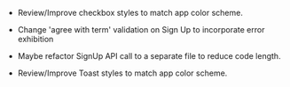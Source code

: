 - Review/Improve checkbox styles to match app color scheme.
- Change 'agree with term' validation on Sign Up to incorporate error exhibition
- Maybe refactor SignUp API call to a separate file to reduce code length.

- Review/Improve Toast styles to match app color scheme.